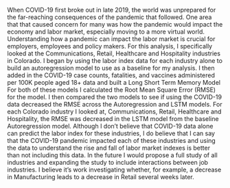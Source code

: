 When COVID-19 first broke out in late 2019, the world was unprepared for the far-reaching consequences of the pandemic that followed. One area that that caused concern for many was how the pandemic would impact the economy and labor market, especially moving to a more virtual world. Understanding how a pandemic can impact the labor market is crucial for employers, employees and policy makers. For this analysis, I specifically looked at the Communications, Retail, Healthcare and Hospitality industries in Colorado. I began by using the labor index data for each industry alone to build an autoregression model to use as a baseline for my analysis. I then added in the COVID-19 case counts, fatalities, and vaccines administered per 100K people aged 18+ data and built a Long Short Term Memory Model For both of these models I calculated the Root Mean Square Error (RMSE) for the model. I then compared the two models to see if using the COVID-19 data decreased the RMSE across the Autoregression and LSTM models. For each Colorado industry I looked at, Communications, Retail, Healthcare and Hospitality, the RMSE was decreased in the LSTM model from the baseline Autoregression model. Although I don’t believe that COVID-19 data alone can predict the labor index for these industries, I do believe that I can say that the COVID-19 pandemic impacted each of these industries and using the data to understand the rise and fall of labor market indexes is better than not including this data. In the future I would propose a full study of all industries and expanding the study to include interactions between job industries. I believe it’s work investigating whether, for example, a decrease in Manufacturing leads to a decrease in Retail several weeks later. 
